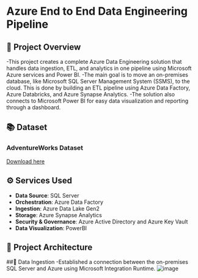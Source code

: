 # Azure End to End Data Engineering Pipeline

## 🎯 Project Overview

-This project creates a complete Azure Data Engineering solution that handles data ingestion, ETL, and analytics in one pipeline using Microsoft Azure services and Power BI. 
-The main goal is to move an on-premises database, like Microsoft SQL Server Management System (SSMS), to the cloud. This is done by building an ETL pipeline using Azure Data Factory, Azure Databricks, and Azure Synapse Analytics.
-The solution also connects to Microsoft Power BI for easy data visualization and reporting through a dashboard.

## 📚 Dataset
### AdventureWorks Dataset
[Download here](https://github.com/Microsoft/sql-server-samples/releases/download/adventureworks/AdventureWorksLT2022.bak)

## ⚙ Services Used
- **Data Source**: SQL Server
- **Orchestration**: Azure Data Factory
- **Ingestion**: Azure Data Lake Gen2
- **Storage**: Azure Synapse Analytics
- **Security & Governance**: Azure Active Directory and Azure Key Vault
- **Data Visualization**: PowerBI

## 📐 Project Architecture

##📩 Data Ingestion
-Established a connection between the on-premises SQL Server and Azure using Microsoft Integration Runtime.
![image](https://github.com/Hamagistral/Azure-AW/assets/66017329/62990af9-db6e-4712-81bf-61420835bb99)


